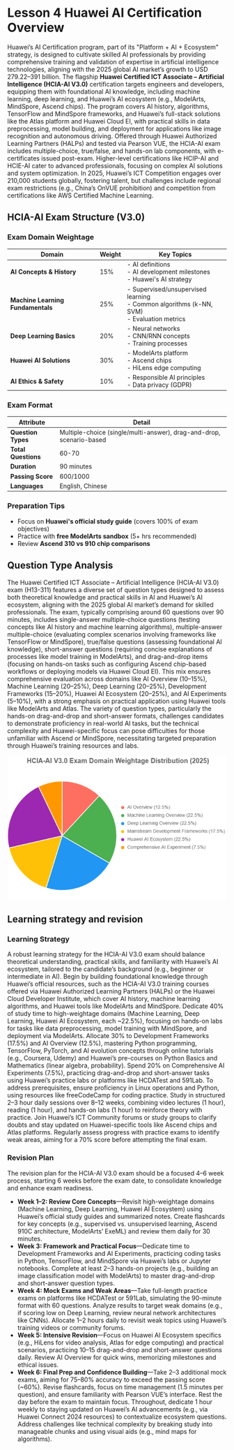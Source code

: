 # Lesson 4 Huawei AI Certification Overview
Huawei’s AI Certification program, part of its "Platform + AI + Ecosystem" strategy, is designed to cultivate skilled AI professionals by providing comprehensive training and validation of expertise in artificial intelligence technologies, aligning with the 2025 global AI market’s growth to USD 279.22–391 billion. The flagship **Huawei Certified ICT Associate – Artificial Intelligence (HCIA-AI V3.0)** certification targets engineers and developers, equipping them with foundational AI knowledge, including machine learning, deep learning, and Huawei’s AI ecosystem (e.g., ModelArts, MindSpore, Ascend chips). The program covers AI history, algorithms, TensorFlow and MindSpore frameworks, and Huawei’s full-stack solutions like the Atlas platform and Huawei Cloud EI, with practical skills in data preprocessing, model building, and deployment for applications like image recognition and autonomous driving. Offered through Huawei Authorized Learning Partners (HALPs) and tested via Pearson VUE, the HCIA-AI exam includes multiple-choice, true/false, and hands-on lab components, with e-certificates issued post-exam. Higher-level certifications like HCIP-AI and HCIE-AI cater to advanced professionals, focusing on complex AI solutions and system optimization. In 2025, Huawei’s ICT Competition engages over 210,000 students globally, fostering talent, but challenges include regional exam restrictions (e.g., China’s OnVUE prohibition) and competition from certifications like AWS Certified Machine Learning.

## HCIA-AI Exam Structure (V3.0)

### Exam Domain Weightage
| Domain | Weight | Key Topics |
|--------|--------|------------|
| **AI Concepts & History** | 15% | - AI definitions<br>- AI development milestones<br>- Huawei's AI strategy |
| **Machine Learning Fundamentals** | 25% | - Supervised/unsupervised learning<br>- Common algorithms (k-NN, SVM)<br>- Evaluation metrics |
| **Deep Learning Basics** | 20% | - Neural networks<br>- CNN/RNN concepts<br>- Training processes |
| **Huawei AI Solutions** | 30% | - ModelArts platform<br>- Ascend chips<br>- HiLens edge computing |
| **AI Ethics & Safety** | 10% | - Responsible AI principles<br>- Data privacy (GDPR) |

### Exam Format
| Attribute | Detail |
|-----------|--------|
| **Question Types** | Multiple-choice (single/multi-answer), drag-and-drop, scenario-based |
| **Total Questions** | 60-70 |
| **Duration** | 90 minutes |
| **Passing Score** | 600/1000 |
| **Languages** | English, Chinese |

### Preparation Tips
- Focus on **Huawei's official study guide** (covers 100% of exam objectives)
- Practice with **free ModelArts sandbox** (5+ hrs recommended)
- Review **Ascend 310 vs 910 chip comparisons**

## Question Type Analysis
The Huawei Certified ICT Associate – Artificial Intelligence (HCIA-AI V3.0) exam (H13-311) features a diverse set of question types designed to assess both theoretical knowledge and practical skills in AI and Huawei’s AI ecosystem, aligning with the 2025 global AI market’s demand for skilled professionals. The exam, typically comprising around 60 questions over 90 minutes, includes single-answer multiple-choice questions (testing concepts like AI history and machine learning algorithms), multiple-answer multiple-choice (evaluating complex scenarios involving frameworks like TensorFlow or MindSpore), true/false questions (assessing foundational AI knowledge), short-answer questions (requiring concise explanations of processes like model training in ModelArts), and drag-and-drop items (focusing on hands-on tasks such as configuring Ascend chip-based workflows or deploying models via Huawei Cloud EI). This mix ensures comprehensive evaluation across domains like AI Overview (10–15%), Machine Learning (20–25%), Deep Learning (20–25%), Development Frameworks (15–20%), Huawei AI Ecosystem (20–25%), and AI Experiments (5–10%), with a strong emphasis on practical application using Huawei tools like ModelArts and Atlas. The variety of question types, particularly the hands-on drag-and-drop and short-answer formats, challenges candidates to demonstrate proficiency in real-world AI tasks, but the technical complexity and Huawei-specific focus can pose difficulties for those unfamiliar with Ascend or MindSpore, necessitating targeted preparation through Huawei’s training resources and labs.

<img src="chart-exam.png" />

## Learning strategy and revision

### Learning Strategy
A robust learning strategy for the HCIA-AI V3.0 exam should balance theoretical understanding, practical skills, and familiarity with Huawei’s AI ecosystem, tailored to the candidate’s background (e.g., beginner or intermediate in AI). Begin by building foundational knowledge through Huawei’s official resources, such as the HCIA-AI V3.0 training courses offered via Huawei Authorized Learning Partners (HALPs) or the Huawei Cloud Developer Institute, which cover AI history, machine learning algorithms, and Huawei tools like ModelArts and MindSpore. Dedicate 40% of study time to high-weightage domains (Machine Learning, Deep Learning, Huawei AI Ecosystem, each ~22.5%), focusing on hands-on labs for tasks like data preprocessing, model training with MindSpore, and deployment via ModelArts. Allocate 30% to Development Frameworks (17.5%) and AI Overview (12.5%), mastering Python programming, TensorFlow, PyTorch, and AI evolution concepts through online tutorials (e.g., Coursera, Udemy) and Huawei’s pre-courses on Python Basics and Mathematics (linear algebra, probability). Spend 20% on Comprehensive AI Experiments (7.5%), practicing drag-and-drop and short-answer tasks using Huawei’s practice labs or platforms like HCDATest and 591Lab. To address prerequisites, ensure proficiency in Linux operations and Python, using resources like freeCodeCamp for coding practice. Study in structured 2–3 hour daily sessions over 8–12 weeks, combining video lectures (1 hour), reading (1 hour), and hands-on labs (1 hour) to reinforce theory with practice. Join Huawei’s ICT Community forums or study groups to clarify doubts and stay updated on Huawei-specific tools like Ascend chips and Atlas platforms. Regularly assess progress with practice exams to identify weak areas, aiming for a 70% score before attempting the final exam.

### Revision Plan
The revision plan for the HCIA-AI V3.0 exam should be a focused 4–6 week process, starting 6 weeks before the exam date, to consolidate knowledge and enhance exam readiness. 
- **Week 1–2: Review Core Concepts**—Revisit high-weightage domains (Machine Learning, Deep Learning, Huawei AI Ecosystem) using Huawei’s official study guides and summarized notes. Create flashcards for key concepts (e.g., supervised vs. unsupervised learning, Ascend 910C architecture, ModelArts’ ExeML) and review them daily for 30 minutes.
- **Week 3: Framework and Practical Focus**—Dedicate time to Development Frameworks and AI Experiments, practicing coding tasks in Python, TensorFlow, and MindSpore via Huawei’s labs or Jupyter notebooks. Complete at least 2–3 hands-on projects (e.g., building an image classification model with ModelArts) to master drag-and-drop and short-answer question types.
- **Week 4: Mock Exams and Weak Areas**—Take full-length practice exams on platforms like HCDATest or 591Lab, simulating the 90-minute format with 60 questions. Analyze results to target weak domains (e.g., if scoring low on Deep Learning, review neural network architectures like CNNs). Allocate 1–2 hours daily to revisit weak topics using Huawei’s training videos or community forums.
- **Week 5: Intensive Revision**—Focus on Huawei AI Ecosystem specifics (e.g., HiLens for video analysis, Atlas for edge computing) and practical scenarios, practicing 10–15 drag-and-drop and short-answer questions daily. Review AI Overview for quick wins, memorizing milestones and ethical issues.
- **Week 6: Final Prep and Confidence Building**—Take 2–3 additional mock exams, aiming for 75–80% accuracy to exceed the passing score (~60%). Revise flashcards, focus on time management (1.5 minutes per question), and ensure familiarity with Pearson VUE’s interface. Rest the day before the exam to maintain focus. Throughout, dedicate 1 hour weekly to staying updated on Huawei’s AI advancements (e.g., via Huawei Connect 2024 resources) to contextualize ecosystem questions. Address challenges like technical complexity by breaking study into manageable chunks and using visual aids (e.g., mind maps for algorithms).
